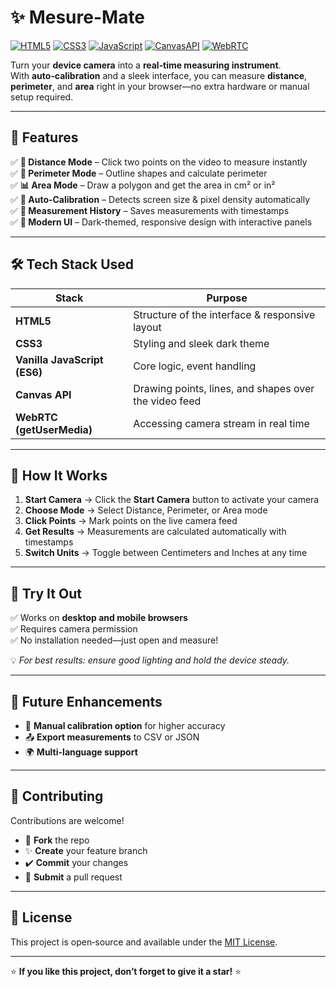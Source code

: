 # ✨ Mesure-Mate

[![HTML5](https://img.shields.io/badge/HTML5-E34F26?style=for-the-badge&logo=html5&logoColor=white)](#)
[![CSS3](https://img.shields.io/badge/CSS3-1572B6?style=for-the-badge&logo=css3&logoColor=white)](#)
[![JavaScript](https://img.shields.io/badge/JavaScript-F7DF1E?style=for-the-badge&logo=javascript&logoColor=black)](#)
[![CanvasAPI](https://img.shields.io/badge/Canvas-API-blue?style=for-the-badge)](#)
[![WebRTC](https://img.shields.io/badge/WebRTC-Enabled-brightgreen?style=for-the-badge)](#)

Turn your **device camera** into a **real‑time measuring instrument**.  
With **auto‑calibration** and a sleek interface, you can measure **distance**, **perimeter**, and **area** right in your browser—no extra hardware or manual setup required.  


---

## 🌟 Features

✅ **📏 Distance Mode** – Click two points on the video to measure instantly  
✅ **📐 Perimeter Mode** – Outline shapes and calculate perimeter  
✅ **📊 Area Mode** – Draw a polygon and get the area in cm² or in²  
✅ **🔧 Auto‑Calibration** – Detects screen size & pixel density automatically  
✅ **📜 Measurement History** – Saves measurements with timestamps  
✅ **🌙 Modern UI** – Dark-themed, responsive design with interactive panels

---

## 🛠️ Tech Stack Used

| Stack | Purpose |
|-------|---------|
| **HTML5** | Structure of the interface & responsive layout |
| **CSS3** | Styling and sleek dark theme |
| **Vanilla JavaScript (ES6)** | Core logic, event handling |
| **Canvas API** | Drawing points, lines, and shapes over the video feed |
| **WebRTC (getUserMedia)** | Accessing camera stream in real time |
---

## 📸 How It Works

1. **Start Camera** → Click the **Start Camera** button to activate your camera  
2. **Choose Mode** → Select Distance, Perimeter, or Area mode  
3. **Click Points** → Mark points on the live camera feed  
4. **Get Results** → Measurements are calculated automatically with timestamps  
5. **Switch Units** → Toggle between Centimeters and Inches at any time

---

## 🧪 Try It Out

✅ Works on **desktop and mobile browsers**  
✅ Requires camera permission  
✅ No installation needed—just open and measure!  

💡 *For best results: ensure good lighting and hold the device steady.*

---

## 🚀 Future Enhancements

- 🔧 **Manual calibration option** for higher accuracy  
- 📤 **Export measurements** to CSV or JSON  
- 🌍 **Multi-language support**

---

## 🤝 Contributing

Contributions are welcome!  
- 🍴 **Fork** the repo  
- ✨ **Create** your feature branch  
- ✔️ **Commit** your changes  
- 🚀 **Submit** a pull request  

---

## 📜 License

This project is open‑source and available under the [MIT License](LICENSE).

---

⭐ **If you like this project, don’t forget to give it a star!** ⭐


